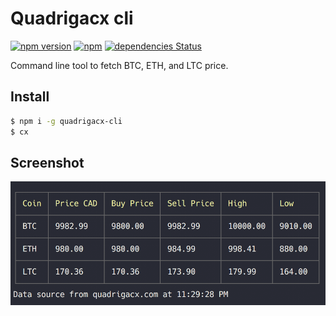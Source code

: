 # Quadrigacx cli
[![npm version](https://badge.fury.io/js/quadrigacx-cli.svg)](https://www.npmjs.com/package/quadrigacx-cli)
[![npm](https://img.shields.io/npm/dt/quadrigacx-cli.svg)](https://www.npmjs.com/package/quadrigacx-cli)
[![dependencies Status](https://david-dm.org/dnshi/quadrigacx-cli/status.svg)](https://david-dm.org/dnshi/quadrigacx-cli)

Command line tool to fetch BTC, ETH, and LTC price.

## Install
```sh
$ npm i -g quadrigacx-cli
$ cx
```

## Screenshot
![screenshot](./screenshot.png?raw=true)
